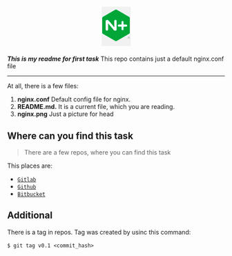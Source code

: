 <h4 align="center">
  <img alt="Readme for Task1" src="nginx.png">
</h4>

***This is my readme for first task*** This repo contains just a default nginx.conf file


---

At all, there is a few files:

1. **nginx.conf** Default config file for nginx.
2. **README.md.** It is a current file, which you are reading.
3. **nginx.png** Just a picture for head

## Where can you find this task

> There are a few repos, where you can find this task

This places are:

- [`Gitlab`](https://gitlab-trainee.inno.ws/dmitry.tsart/rebrain-devops-task1)
- [`Github`](https://github.com/dtsart/rebrain-devops-task1)
- [`Bitbucket`](https://bitbucket.org/dtsart/rebrain-devops-task1/src/master/)


## Additional

There is a tag in repos. Tag was created by usinc this command:

    $ git tag v0.1 <commit_hash>
